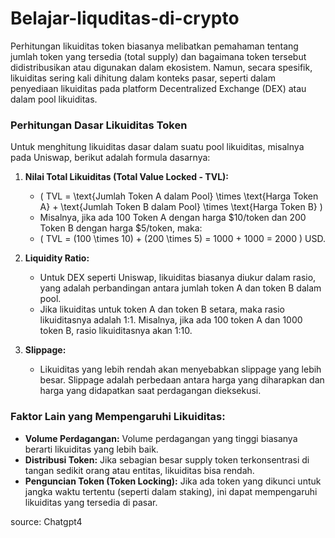 # Belajar-liquditas-di-crypto
Perhitungan likuiditas token biasanya melibatkan pemahaman tentang jumlah token yang tersedia (total supply) dan bagaimana token tersebut didistribusikan atau digunakan dalam ekosistem. Namun, secara spesifik, likuiditas sering kali dihitung dalam konteks pasar, seperti dalam penyediaan likuiditas pada platform Decentralized Exchange (DEX) atau dalam pool likuiditas.

### Perhitungan Dasar Likuiditas Token
Untuk menghitung likuiditas dasar dalam suatu pool likuiditas, misalnya pada Uniswap, berikut adalah formula dasarnya:

1. **Nilai Total Likuiditas (Total Value Locked - TVL):**
   - \( TVL = \text{Jumlah Token A dalam Pool} \times \text{Harga Token A} + \text{Jumlah Token B dalam Pool} \times \text{Harga Token B} \)
   - Misalnya, jika ada 100 Token A dengan harga $10/token dan 200 Token B dengan harga $5/token, maka:
   - \( TVL = (100 \times 10) + (200 \times 5) = 1000 + 1000 = 2000 \) USD.

2. **Liquidity Ratio:**
   - Untuk DEX seperti Uniswap, likuiditas biasanya diukur dalam rasio, yang adalah perbandingan antara jumlah token A dan token B dalam pool.
   - Jika likuiditas untuk token A dan token B setara, maka rasio likuiditasnya adalah 1:1. Misalnya, jika ada 100 token A dan 1000 token B, rasio likuiditasnya akan 1:10.

3. **Slippage:**
   - Likuiditas yang lebih rendah akan menyebabkan slippage yang lebih besar. Slippage adalah perbedaan antara harga yang diharapkan dan harga yang didapatkan saat perdagangan dieksekusi.

### Faktor Lain yang Mempengaruhi Likuiditas:
- **Volume Perdagangan:** Volume perdagangan yang tinggi biasanya berarti likuiditas yang lebih baik.
- **Distribusi Token:** Jika sebagian besar supply token terkonsentrasi di tangan sedikit orang atau entitas, likuiditas bisa rendah.
- **Penguncian Token (Token Locking):** Jika ada token yang dikunci untuk jangka waktu tertentu (seperti dalam staking), ini dapat mempengaruhi likuiditas yang tersedia di pasar.

source: Chatgpt4
